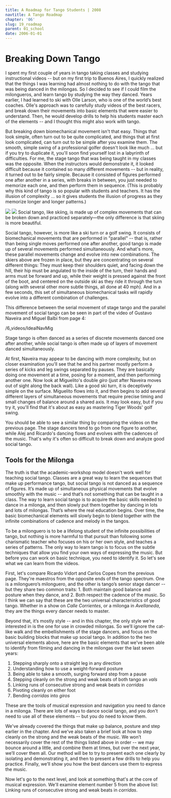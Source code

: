 ```yaml
---
title: A Roadmap for Tango Students | 2008
navtitle: A Tango Roadmap
chapter: '06'
slug: 19_roadmap
parent: 01_school
date: 2006-01-01
---
```


# Breaking Down Tango

I spent my first couple of years in tango taking classes and studying instructional videos -- but on my first trip to Buenos Aires, I quickly realized that the things I was learning had almost nothing to do with the tango that was being danced in the milongas. So I decided to see if I could film the milongueros, and learn tango by studying the way they danced. Years earlier, I had learned to ski with Olle Larson, who is one of the world’s best coaches. Olle's approach was to carefully study videos of the best racers, and break down their movements into basic elements that were easier to understand. Then, he would develop drills to help his students master each of the elements -- and I thought this might also work with tango.

But breaking down biomechanical movement isn't that easy. Things that look simple, often turn out to be quite complicated, and things that at first look complicated, can turn out to be simple after you examine them. The smooth, simple swing of a professional golfer doesn't look like much ... but if you try to duplicate it, you'll soon find yourself lost in a labyrinth of difficulties. For me, the stage tango that was being taught in my classes was the opposite. When the instructors would demonstrate it, it looked difficult because it contained so many different movements -- but in reality, it turned out to be fairly simple. Because it consisted of figures performed one after another in a series, with breaks in between, you just needed to memorize each one, and then perform them in sequence. (This is probably why this kind of tango is so popular with students and teachers. It has the illusion of complexity ... so it gives students the illusion of progress as they memorize longer and longer patterns.)

![](/6_pics/photos/tomba4W.jpg)
![](/6_pics/photos/skierW.jpg)
Social tango, like skiing, is made up of complex movements that can be broken down
and practiced separately—the only difference is that skiing is more beautiful.

Social tango, however, is more like a ski turn or a golf swing. It consists of biomechanical movements that are performed in "parallel" -- that is, rather than being single moves performed one after another, good tango is made up of several movements performed simultaneously. And what's more, these parallel movements change and evolve into new combinations. The skiers above are frozen in place, but they are concentrating on several different things: They must keep their shoulders quiet, and facing down the hill, their hip must be angulated to the inside of the turn, their hands and arms must be forward and up, while their weight is pressed against the front of the boot, and centered on the outside ski as they ride it through the turn (along with several other more subtle things, all done at 40 mph). And in a few seconds, this set of simultaneous biomechanical tasks will rapidly evolve into a different combination of challenges.

This difference between the serial movement of stage tango and the parallel movement of social tango can be seen in part of the video of Gustavo Naveira and Miguel Balbi from page 4:

/6_videos/IdealNavMig

Stage tango is often danced as a series of discrete movements danced one after another,
while social tango is often made up of layers of movement danced simultaneously.

At first, Naveira may appear to be dancing with more complexity, but on closer examination you'll see that he and his partner mostly perform a series of kicks and leg swings separated by pauses. They are basically doing one movement at a time, posing for a moment, and then performing another one. Now look at Miguelito's double _giro_ (just after Naveira moves out of sight along the back wall). Like a good ski turn, it is deceptively simple on the surface. Miguelito flows into it, and then begins to add several different layers of simultaneous movements that require precise timing and small changes of balance around a shared axis. It may look easy, but if you try it, you'll find that it's about as easy as mastering Tiger Woods' golf swing.

You should be able to see a similar thing by comparing the videos on the previous page. The stage dancers tend to go from one figure to another, while Alej and Ricardo's dancing flows and evolves with the cadences of the music. That's why it's often so difficult to break down and analyze good social tango.

## Tools for the Milonga

The truth is that the academic-workshop model doesn't work well for teaching social tango. Classes are a great way to learn the sequences that make up performance tango, but social tango is not danced as a sequence of figures. It’s made up of simultaneous physical movements that evolve smoothly with the music -- and that’s not something that can be taught in a class. The way to learn social tango is to acquire the basic skills needed to dance in a milonga, and then slowly put them together by dancing in lots and lots of milongas. That’s where the real education begins. Over time, the basic biomechanical elements will slowly begin to blend together with the infinite combinations of cadence and melody in the tangos.

To be a milonguero is to be a lifelong student of the infinite possibilities of tango, but nothing is more harmful to that pursuit than following some charismatic teacher who focuses on his or her own style, and teaches a series of patterns. The only way to learn tango is to focus on the subtle techniques that allow you find your own ways of expressing the music. But before you can work on basic technique, you need to identify it. So let's see what we can learn from the videos.

First, let's compare Ricardo Vidort and Carlos Copes from the previous page. They're maestros from the opposite ends of the tango spectrum. One is a milonguero’s milonguero, and the other is tango’s senior stage dancer -- but they share two common traits: 1. Both maintain good balance and posture when they dance, and 2. Both respect the cadence of the music. So I think we can say that these are the two universal characteristics of good tango. Whether in a show on _Calle Corrientes_, or a milonga in _Avellaneda_, they are the things every dancer needs to master.

Beyond that, it’s mostly style -- and in this chapter, the only style we're interested in is the one for use in crowded milongas. So we’ll ignore the cat-like walk and the embellishments of the stage dancers, and focus on the basic building blocks that make up social tango. In addition to the two universal elements above, here are the basic elements that we've been able to identify from filming and dancing in the milongas over the last seven years:

1. Stepping sharply onto a straight leg in any direction
2. Understanding how to use a weight-forward posture
3. Being able to take a smooth, surging forward step from a pause
4. Stepping cleanly on the strong and weak beats of both tango an _vals_
5. Linking runs of consecutive strong and weak beats in _corridas_
6. Pivoting cleanly on either foot
7. Bending _corridas_ into _giros_

These are the tools of musical expression and navigation you need to dance in a milonga. There are lots of ways to dance social tango, and you don't need to use all of these elements -- but you do need to know them.

We've already covered the things that make up balance, posture and step earlier in the chapter. And we've also taken a brief look at how to step cleanly on the strong and the weak beats of the music. We won’t necessarily cover the rest of the things listed above in order -- we may bounce around a little, and combine them at times, but over the next year, we’ll cover them all. Our method will be to try to present each one clearly by isolating and demonstrating it, and then to present a few drills to help you practice. Finally, we’ll show you how the best dancers use them to express the music.

Now let's go to the next level, and look at something that's at the core of musical expression. We'll examine element number 5 from the above list: Linking runs of consecutive strong and weak beats in _corridas_.
